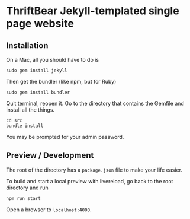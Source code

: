 # ThriftBear Jekyll-templated single page website

## Installation

On a Mac, all you should have to do is

`sudo gem install jekyll`

Then get the bundler (like npm, but for Ruby)

`sudo gem install bundler`

Quit terminal, reopen it.  Go to the directory that contains the Gemfile and install all the things.

```
cd src
bundle install
```

You may be prompted for your admin password.

## Preview / Development

The root of the directory has a `package.json` file to make your life easier. 

To build and start a local preview with livereload, go back to the root directory and run

`npm run start`

Open a browser to `localhost:4000`.

